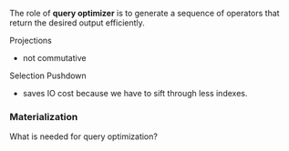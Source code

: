 
The role of **query optimizer** is to generate a sequence of operators that return the desired output efficiently.

Projections
- not commutative

Selection Pushdown
- saves IO cost because we have to sift through less indexes.

### Materialization

What is needed for query optimization?
